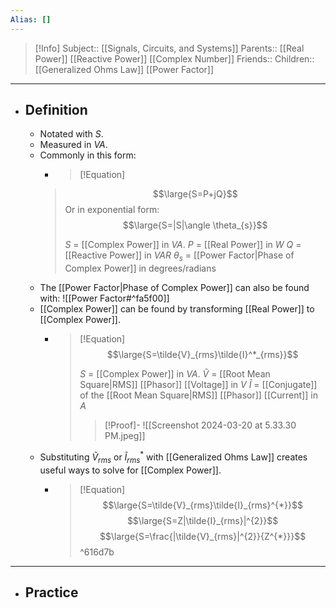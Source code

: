 ```yaml
---
Alias: []
---
```

> [!Info]
> Subject:: [[Signals, Circuits, and Systems]]
> Parents:: [[Real Power]] [[Reactive Power]] [[Complex Number]]
> Friends:: 
> Children:: [[Generalized Ohms Law]] [[Power Factor]]
---
- ## Definition
	- Notated with $S$.
	- Measured in $VA$.
	- Commonly in this form:
	  - > [!Equation]
	  > $$\large{S=P+jQ}$$
	  > Or in exponential form: 
	  > $$\large{S=|S|\angle \theta_{s}}$$
	  > 
	  > $S$ = [[Complex Power]] in $VA$.
	  > $P$ = [[Real Power]] in $W$
	  > $Q$ = [[Reactive Power]] in $VAR$
	  > $\theta_{s}$ = [[Power Factor|Phase of Complex Power]] in degrees/radians
	- The [[Power Factor|Phase of Complex Power]] can also be found with:
	  ![[Power Factor#^fa5f00]]
	- [[Complex Power]] can be found by transforming [[Real Power]] to [[Complex Power]].
		- > [!Equation]
		  > $$\large{S=\tilde{V}_{rms}\tilde{I}^*_{rms}}$$
		  > 
		  > $S$ = [[Complex Power]] in $VA$.
		  > $\tilde{V}$ = [[Root Mean Square|RMS]] [[Phasor]] [[Voltage]] in $V$
		  > $\tilde{I}$ = [[Conjugate]] of the [[Root Mean Square|RMS]] [[Phasor]] [[Current]] in $A$
		  > 
		  > > [!Proof]-
		  > > ![[Screenshot 2024-03-20 at 5.33.30 PM.jpeg]]
	- Substituting $\tilde{V}_{rms}$ or $\tilde{I}^{*}_{rms}$ with [[Generalized Ohms Law]] creates useful ways to solve for [[Complex Power]].
		- > [!Equation]
		  > $$\large{S=\tilde{V}_{rms}\tilde{I}_{rms}^{*}}$$
		  > $$\large{S=Z|\tilde{I}_{rms}|^{2}}$$
		  > $$\large{S=\frac{|\tilde{V}_{rms}|^{2}}{Z^{*}}}$$ ^616d7b
---
- ## Practice